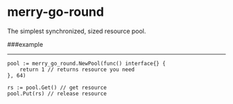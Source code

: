 # merry-go-round
The simplest synchronized, sized resource pool.

###example

---
```
pool := merry_go_round.NewPool(func() interface{} {
	return 1 // returns resource you need
}, 64)

rs := pool.Get() // get resource
pool.Put(rs) // release resource
```